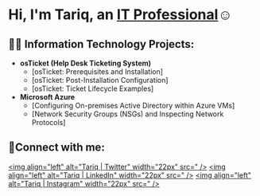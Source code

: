 <h1>Hi, I'm Tariq, an <a href="www.linkedin.com/in/tariq-williams">IT Professional</a>☺</h1>

<h2>👨‍💻 Information Technology Projects:</h2>

- <b>osTicket (Help Desk Ticketing System)</b>
  - [osTicket: Prerequisites and Installation]
  - [osTicket: Post-Installation Configuration]
  - [osTicket: Ticket Lifecycle Examples]
- <b>Microsoft Azure</b>
  - [Configuring On-premises Active Directory within Azure VMs]
  - [Network Security Groups (NSGs) and Inspecting Network Protocols]

<h2>🤳Connect with me:</h2>

[<img align="left" alt="Tariq | Twitter" width="22px" src=" />][twitter]
[<img align="left" alt="Tariq | LinkedIn" width="22px" src=" />][linkedin]
[<img align="left" alt="Tariq | Instagram" width="22px" src=" />][instagram]

[twitter]: https://twitter.com/
[instagram]: https://www.instagram.com/
[linkedin]: www.linkedin.com/in/tariq-williams
